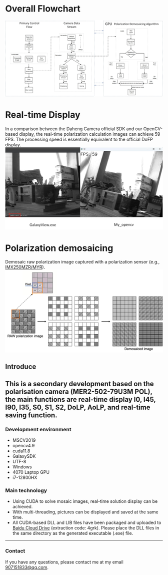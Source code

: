 # Overall Flowchart
![MyPicture](https://raw.githubusercontent.com/Gutsfig/DaHeng_PolCamera/main/img/xiangji.jpg)
# Real-time Display
In a comparison between the Daheng Camera official SDK and our OpenCV-based display, the real-time polarization calculation images can achieve 59 FPS. The processing speed is essentially equivalent to the official DoFP display.
![MyPicture](https://raw.githubusercontent.com/Gutsfig/DaHeng_PolCamera/main/img/tupian.jpg)
# Polarization demosaicing
Demosaic raw polarization image captured with a polarization sensor (e.g., [IMX250MZR/MYR](https://www.sony-semicon.com/en/products/is/industry/polarization.html)).
![MyPicture](https://raw.githubusercontent.com/Gutsfig/DaHeng_PolCamera/main/img/masaike.jpg)
## Introduce
This is a secondary development based on the polarisation camera (MER2-502-79U3M POL), the main functions are real-time display I0, I45, I90, I35, S0, S1, S2, DoLP, AoLP, and real-time saving function.
---
### Development environment
* MSCV2019
* opencv4.9
* cuda11.8
* GalaxySDK
* UTF-8
* Windows
* 4070 Laptop GPU
* i7-12800HX
### Main technology
* Using CUDA to solve mosaic images, real-time solution display can be achieved.
* With multi-threading, pictures can be displayed and saved at the same time.
* All CUDA-based DLL and LIB files have been packaged and uploaded to [Baidu Cloud Drive](https://pan.baidu.com/s/1X-UeQvD5x_L5xcyZwGUeUA?pwd=4grk ) (extraction code: 4grk). Please place the DLL files in the same directory as the generated executable (.exe) file.
---
### Contact
If you have any questions, please contact me at my email 907151833@qq.com.

